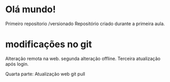 # Olá mundo!
 Primeiro repositorio /versionado
Repositório criado durante a primeira aula.

# modificações no git
Alteração remota na web.
segunda alteração offline.
Terceira atualização após login.

Quarta parte:
Atualização web
git pull

